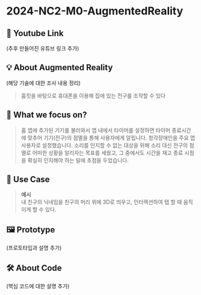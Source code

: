 # 2024-NC2-M0-AugmentedReality
## 🎥 Youtube Link
(추후 만들어진 유튜브 링크 추가)

## 💡 About Augmented Reality
(해당 기술에 대한 조사 내용 정리)
> 홈킷을 바탕으로 휴대폰을 이용해 집에 있는 전구를 조작할 수 있다

## 🎯 What we focus on?
> 홈 앱에 추가된 기기를 불러와서 앱 내에서 타이머를 설정하면 타이머 종료시간에 맞추어 기기(전구)의 점멸을 통해 사용자에게 알립니다.
> 청각장애인을 주요 앱 사용자로 설정했습니다. 소리를 인지할 수 없는 대상을 위해 소리 대신 전구의 점멸로 어떠한 상황을 알리자는 목표를 세웠고, 그 중에서도 시간을 재고 종료 시점을 확실히 인지해야 하는 일에 초점을 두었습니다.

## 💼 Use Case
> **예시** <br/> 내 친구의 닉네임을 친구의 머리 위에 3D로 띄우고, 인터렉션하여 탭 할 때 움직이게 할 수 있다.

## 🖼️ Prototype
(프로토타입과 설명 추가)

## 🛠️ About Code
(핵심 코드에 대한 설명 추가)
